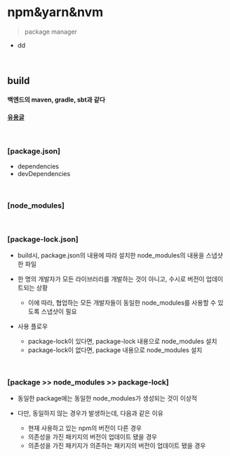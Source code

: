 # npm&yarn&nvm
> package manager
* dd

<br>

## build
#### 백엔드의 maven, gradle, sbt과 같다
#### [유용글](https://pewww.tistory.com/m/11)

<br>

### [package.json]
* dependencies
* devDependencies 

<br> 

### [node_modules]

<br> 

### [package-lock.json]
* build시, package.json의 내용에 따라 설치한 node_modules의 내용을 스냅샷한 파일

* 한 명의 개발자가 모든 라이브러리를 개발하는 것이 아니고, 수시로 버전이 업데이트되는 상황
  * 이에 따라, 협업하는 모든 개발자들이 동일한 node_modules를 사용할 수 있도록 스냅샷이 필요

* 사용 플로우
  * package-lock이 있다면, package-lock 내용으로 node_modules 설치
  * package-lock이 없다면, package 내용으로 node_modules 설치

<br>

### [package >> node_modules >> package-lock]
* 동일한 package에는 동일한 node_modules가 생성되는 것이 이상적

* 다만, 동일하지 않는 경우가 발생하는데, 다음과 같은 이유
  * 현재 사용하고 있는 npm의 버전이 다른 경우
  * 의존성을 가진 패키지의 버전이 업데이트 됐을 경우
  * 의존성을 가진 패키지가 의존하는 패키지의 버전이 업데이트 됐을 경우


